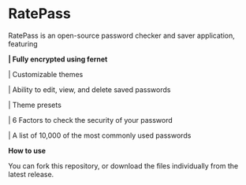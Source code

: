 # RatePass

RatePass is an open-source password checker and saver application, featuring

**| Fully encrypted using fernet**

|  Customizable themes

|  Ability to edit, view, and delete saved passwords

|  Theme presets

|  6 Factors to check the security of your password

|  A list of 10,000 of the most commonly used passwords

**How to use**

You can fork this repository, or download the files individually from the latest release.

